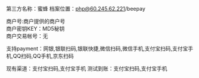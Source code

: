第三方名称：蜜蜂
档案位置：php@60.245.62.221/beepay  
 
商户号:商户提供的商户号  
商户密钥KEY：MD5秘钥  
商户交易帐号：无  
 
支持payment：网银,银联扫码,银联快捷,微信扫码,微信手机,支付宝扫码,支付宝手机,QQ扫码,QQ手机,京东扫码
  
现有渠道：支付宝扫码,支付宝手机
测试到账：支付宝扫码,支付宝手机